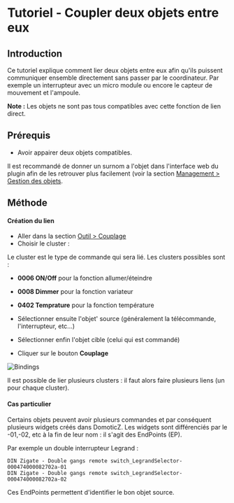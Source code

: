 # Tutoriel - Coupler deux objets entre eux

## Introduction

Ce tutoriel explique comment lier deux objets entre eux afin qu'ils puissent communiquer ensemble directement sans passer par le coordinateur.
Par exemple un interrupteur avec un micro module ou encore le capteur de mouvement et l'ampoule.

__Note :__ Les objets ne sont pas tous compatibles avec cette fonction de lien direct.


## Prérequis

* Avoir appairer deux objets compatibles.

Il est recommandé de donner un surnom a l'objet dans l'interface web du plugin afin de les retrouver plus facilement (voir la section [Management > Gestion des objets](WebUI_Gestion.md#gestion-des-objets).


## Méthode

#### Création du lien

* Aller dans la section [Outil > Couplage](WebUI_Outils.md#couplage)
* Choisir le cluster :

Le cluster est le type de commande qui sera lié. Les clusters possibles sont :
   * __0006 ON/Off__ pour la fonction allumer/éteindre
   * __0008 Dimmer__ pour la fonction variateur
   * __0402 Temprature__ pour la fonction température

* Sélectionner ensuite l'objet' source (généralement la télécommande, l'interrupteur, etc...)
* Sélectionner enfin l'objet cible (celui qui est commandé)
* Cliquer sur le bouton __Couplage__


![Bindings](..Images/Binding.png)

Il est possible de lier plusieurs clusters : il faut alors faire plusieurs liens (un pour chaque cluster).


#### Cas particulier

Certains objets peuvent avoir plusieurs commandes et par conséquent plusieurs widgets créés dans DomoticZ. Les widgets sont différenciés par le -01,-02, etc à la fin de leur nom : il s'agit des EndPoints (EP).

Par exemple un double interrupteur Legrand :
```
DIN Zigate - Double gangs remote switch_LegrandSelector-000474000082702a-01
DIN Zigate - Double gangs remote switch_LegrandSelector-000474000082702a-02
```

Ces EndPoints permettent d'identifier le bon objet source.
